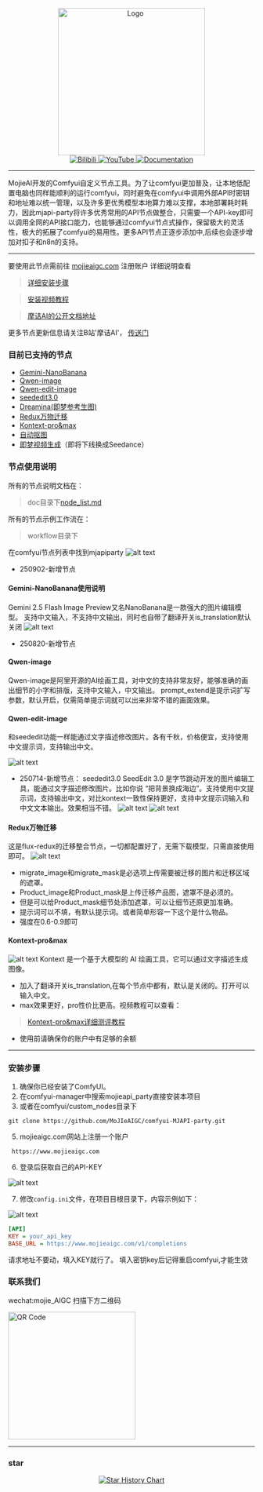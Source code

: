 <div align="center">
    <img src="https://mojie.tos-cn-guangzhou.volces.com/nodes/gitlogo.svg" alt="Logo" style="width: 300px;">
</div>

<div align="center">
    <a href="https://space.bilibili.com/483532108" target="_blank">
        <img src="https://img.shields.io/badge/Bilibili-B站-blue?logo=bilibili" alt="Bilibili">
    </a>
    <a href="https://www.youtube.com/channel/UCkEziiyOnhvZgwCEk2WAb7Q" target="_blank">
        <img src="https://img.shields.io/badge/YouTube-油管-red?logo=youtube" alt="YouTube">
    </a>
    <a href="README_EN.md" target="_blank">
        <img src="https://img.shields.io/badge/Docs-文档-green?logo=readme" alt="Documentation">
    </a>
</div>
  

***  

  MojieAI开发的Comfyui自定义节点工具。为了让comfyui更加普及，让本地低配置电脑也同样能顺利的运行comfyui，同时避免在comfyui中调用外部API时密钥和地址难以统一管理，以及许多更优秀模型本地算力难以支撑，本地部署耗时耗力，因此mjapi-party将许多优秀常用的API节点做整合，只需要一个API-key即可以调用全网的API接口能力，也能够通过comfyui节点式操作，保留极大的灵活性，极大的拓展了comfyui的易用性。更多API节点正逐步添加中,后续也会逐步增加对扣子和n8n的支持。

***
要使用此节点需前往 [mojieaigc.com](https://www.mojieaigc.com/) 注册账户
详细说明查看
> [详细安装步骤](#安装步骤)

> [安装视频教程](https://ecn0nfqh6woh.feishu.cn/wiki/NSrhwpEEQis0b8ktIdAcEbN4neh?from=from_copylink)

> [摩诘AI的公开文档地址](https://ecn0nfqh6woh.feishu.cn/wiki/GITRwdanFi6gJHkYA9Nc9lDOnHd)

更多节点更新信息请关注B站'摩诘AI'，
[传送门](https://space.bilibili.com/483532108)

### 目前已支持的节点
- [Gemini-NanoBanana](/doc/node_list.md#gemini-nanobanana使用说明)
- [Qwen-image](/doc/node_list.md#qwen-image-使用说明)
- [Qwen-edit-image](/doc/node_list.md#qwen-edit-image-使用说明)
- [seededit3.0](/doc/node_list.md#seededit30)
- [Dreamina(即梦参考生图)](/doc/node_list.md#dreamina即梦参考生图)
- [Redux万物迁移](/doc/node_list.md#redux万物迁移)
- [Kontext-pro&max](/doc/node_list.md#Kontext-pro&max)
- [自动抠图](/doc/node_list.md#自动抠图)
- [即梦视频生成](/doc/node_list.md#即梦视频生成)（即将下线换成Seedance）

### 节点使用说明
所有的节点说明文档在：
> doc目录下[node_list.md](doc/node_list.md)

所有的节点示例工作流在：
> workflow目录下

在comfyui节点列表中找到mjapiparty
![alt text](doc/assets/node.png)

- 250902-新增节点
#### Gemini-NanoBanana使用说明
Gemini 2.5 Flash Image Preview又名NanoBanana是一款强大的图片编辑模型。
支持中文输入，不支持中文输出，同时也自带了翻译开关is_translation默认关闭
![alt text](doc/assets/NanoBanana.png)

- 250820-新增节点
#### Qwen-image 
Qwen-image是阿里开源的AI绘画工具，对中文的支持非常友好，能够准确的画出细节的小字和排版，支持中文输入，中文输出。
prompt_extend是提示词扩写参数，默认开启，仅需简单提示词就可以出来非常不错的画面效果。
#### Qwen-edit-image
和seededit功能一样能通过文字描述修改图片。各有千秋，价格便宜，支持使用中文提示词，支持输出中文。

![alt text](doc/assets/Qwen-image.png)

- 250714-新增节点：
seededit3.0
SeedEdit 3.0 是字节跳动开发的图片编辑工具，能通过文字描述修改图片。比如你说 “把背景换成海边”。支持使用中文提示词，支持输出中文，对比kontext一致性保持更好，支持中文提示词输入和中文文本输出。效果相当不错。
![alt text](doc/assets/seed.png)
![alt text](doc/assets/seed2.png)
#### Redux万物迁移
这是flux-redux的迁移整合节点，一切都配置好了，无需下载模型，只需直接使用即可。
![alt text](doc/assets/redux.png)
- migrate_image和migrate_mask是必选项上传需要被迁移的图片和迁移区域的遮罩。
- Product_image和Product_mask是上传迁移产品图，遮罩不是必须的。
- 但是可以给Product_mask细节处添加遮罩，可以让细节还原更加准确。
- 提示词可以不填，有默认提示词。或者简单形容一下这个是什么物品。
- 强度在0.6-0.9即可
#### Kontext-pro&max
![alt text](doc/assets/kontext.png)
Kontext 是一个基于大模型的 AI 绘画工具，它可以通过文字描述生成图像。
- 加入了翻译开关is_translation,在每个节点中都有，默认是关闭的。打开可以输入中文。
- max效果更好，pro性价比更高。视频教程可以查看：
> [Kontext-pro&max详细测评教程](https://www.bilibili.com/video/BV19931zAE4c/?vd_source=25d3add966daa64cbb811354319ec18d#reply268510289936)
- 使用前请确保你的账户中有足够的余额


***


### 安装步骤
1. 确保你已经安装了ComfyUI。
2. 在comfyui-manager中搜索mojieapi_party直接安装本项目
3. 或者在comfyui/custom_nodes目录下
```plaintext
git clone https://github.com/MoJIeAIGC/comfyui-MJAPI-party.git
```
5. mojieaigc.com网站上注册一个账户
```url 
 https://www.mojieaigc.com
```

6. 登录后获取自己的API-KEY

![alt text](doc/assets/copykey.png)

7. 修改`config.ini`文件，在项目目根目录下，内容示例如下：

![alt text](doc/assets/addkey.png)

```ini
[API]
KEY = your_api_key
BASE_URL = https://www.mojieaigc.com/v1/completions
```
请求地址不要动，填入KEY就行了。
填入密钥key后记得重启comfyui,才能生效

### 联系我们
wechat:mojie_AIGC
扫描下方二维码
<div>
    <img src="doc/assets/qr.jpg" alt="QR Code" style="width: 260px;">
</div>
  

***
  
### star
<div align="center">
    <a href="https://star-history.com/#MoJIeAIGC/comfyui-MJAPI-party&Date">
        <img src="https://api.star-history.com/svg?repos=MoJIeAIGC/comfyui-MJAPI-party&type=Date" alt="Star History Chart">
    </a>
</div>
